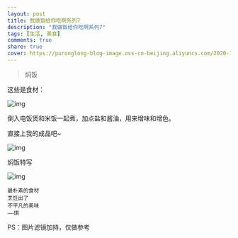 ```yaml
---
layout: post
title: 我做饭给你吃啊系列7
description: "我做饭给你吃啊系列7"
tags: [生活, 美食]
comments: true
share: true
cover: https://puronglong-blog-image.oss-cn-beijing.aliyuncs.com/2020-12-27-IMG_4318.JPG
---
```


> 焖饭

<!-- more -->

这些是食材：

![img](https://puronglong-blog-image.oss-cn-beijing.aliyuncs.com/2020-12-27-IMG_4314.jpg)

倒入电饭煲和米饭一起煮，加点盐和酱油，用来增味和增色。

直接上我的成品吧~

![img](https://puronglong-blog-image.oss-cn-beijing.aliyuncs.com/2020-12-27-IMG_4319.JPG)

焖饭特写

![img](https://puronglong-blog-image.oss-cn-beijing.aliyuncs.com/2020-12-27-IMG_4318.JPG)

```text
最朴素的食材
烹饪出了
不平凡的美味
——琪
```
PS：图片滤镜加持，仅做参考
